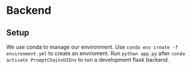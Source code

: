 # Backend 
## Setup
We use conda to manage our environment. 
Use `conda env create -f environment.yml` to create an enviroment.
Run `python app.py` after `conda activate PromptChainsUIEnv` to run a development flask backend.

